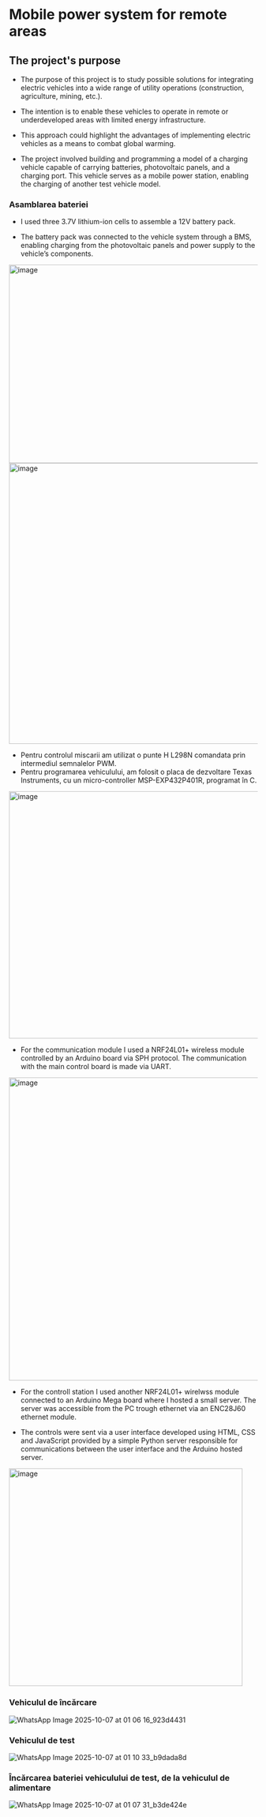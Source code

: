 # Mobile power system for remote areas

## The project's purpose

* The purpose of this project is to study possible solutions for integrating electric vehicles into a wide range of utility operations (construction, agriculture, mining, etc.).

* The intention is to enable these vehicles to operate in remote or underdeveloped areas with limited energy infrastructure.

* This approach could highlight the advantages of implementing electric vehicles as a means to combat global warming.

* The project involved building and programming a model of a charging vehicle capable of carrying batteries, photovoltaic panels, and a charging port. This vehicle serves as a mobile power station, enabling the charging of another test vehicle model.

### Asamblarea bateriei

* I used three 3.7V lithium-ion cells to assemble a 12V battery pack.

* The battery pack was connected to the vehicle system through a BMS, enabling charging from the photovoltaic panels and power supply to the vehicle’s components.

<img width="645" height="402" alt="image" src="https://github.com/user-attachments/assets/e9646983-35a1-4cc7-8804-a6f2818496e7" />
<img width="724" height="569" alt="image" src="https://github.com/user-attachments/assets/ca2100ab-5960-4206-860f-aab99be8a98b" />


* Pentru controlul miscarii am utilizat o punte H L298N comandata prin intermediul semnalelor PWM.
* Pentru programarea vehiculului, am folosit o placa de dezvoltare Texas Instruments, cu un micro-controller MSP-EXP432P401R, programat în C.
  
<img width="674" height="501" alt="image" src="https://github.com/user-attachments/assets/b5e43e4a-448e-4b9d-a211-225762167861" />

* For the communication module I used a NRF24L01+ wireless module controlled by an Arduino board via SPH protocol. The communication with the main control board is made via UART. 
<img width="530" height="614" alt="image" src="https://github.com/user-attachments/assets/c7b1137a-373e-4deb-80e0-4debf06c95ae" />

* For the controll station I used another NRF24L01+ wirelwss module connected to an Arduino Mega board where I hosted a small server. The server was accessible from the PC trough ethernet via an ENC28J60 ethernet module.
  
* The controls were sent via a user interface developed using HTML, CSS and JavaScript provided by a simple Python server responsible for communications between the user interface and the Arduino hosted server.
<img width="473" height="441" alt="image" src="https://github.com/user-attachments/assets/ca096445-46d7-4838-99dd-ec7987893a6c" />

### Vehiculul de încărcare
![WhatsApp Image 2025-10-07 at 01 06 16_923d4431](https://github.com/user-attachments/assets/4d7e7d23-a5a9-4fc7-97b5-e802a245a98e)

### Vehiculul de test
![WhatsApp Image 2025-10-07 at 01 10 33_b9dada8d](https://github.com/user-attachments/assets/706166ab-1139-43b9-9bf0-2e8f77d25b51)

### Încărcarea bateriei vehiculului de test, de la vehiculul de alimentare
![WhatsApp Image 2025-10-07 at 01 07 31_b3de424e](https://github.com/user-attachments/assets/7d719a23-547b-4d57-a0ef-accb63a7864d)












